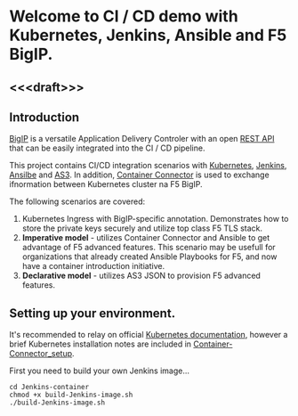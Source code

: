# Welcome to CI / CD demo with Kubernetes, Jenkins, Ansible and F5 BigIP.
## \<\<\<draft\>\>\>
## Introduction
[BigIP](https://www.f5.com/) is a versatile Application Delivery Controler with an open [REST API](https://devcentral.f5.com/s/articles/what-is-icontrol) that can be easily integrated into the CI / CD pipeline.

This project contains CI/CD integration scenarios with [Kubernetes](https://kubernetes.io/), [Jenkins](https://jenkins.io/), [Ansilbe](https://www.ansible.com/) and [AS3](https://jenkins.io/). In addition, [Container Connector](https://clouddocs.f5.com/containers/v2/kubernetes/) is used to exchange ifnormation between Kubernetes cluster na F5 BigIP.

The following  scenarios are covered:
1. Kubernetes Ingress with BigIP-specific annotation. Demonstrates how to store the private keys securely and utilize top class F5 TLS stack.
2. **Imperative model** - utilizes Container Connector and Ansible to get advantage of F5 advanced features. This scenario may be usefull for organizations that already created Ansible Playbooks for F5, and now have a container introduction initiative.
3. **Declarative model** - utilizes AS3 JSON to provision F5 advanced features.

## Setting up your environment.
It's recommended to relay on official [Kubernetes documentation](https://kubernetes.io/docs/setup/production-environment/tools/kubeadm/install-kubeadm/), however a brief Kubernetes installation notes are included in [Container-Connector_setup](Container-Connector_setup/). 

First you need to build your own Jenkins image...
```
cd Jenkins-container
chmod +x build-Jenkins-image.sh
./build-Jenkins-image.sh
```

